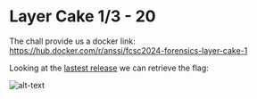 # Layer Cake 1/3 - 20

The chall provide us a docker link: https://hub.docker.com/r/anssi/fcsc2024-forensics-layer-cake-1

Looking at the [lastest release](https://hub.docker.com/layers/anssi/fcsc2024-forensics-layer-cake-1/latest/images/sha256-e076eb7bc9ef18441fef7e73a08a305c5a1b631dd6789d0fc4f75c25d8c225b3?context=explore) we can retrieve the flag:

![alt-text](https://i.imgur.com/WEvnFxX.png)
